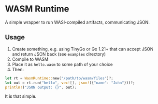 # WASM Runtime

A simple wrapper to run WASI-compiled artifacts, communicating JSON.

## Usage

1. Create something, e.g. using TinyGo or Go 1.21+ that can accept JSON and return JSON back (see `examples` directory)
2. Compile to WASM
3. Place it as `hello.wasm` to some path of your choice
4. Then:

```rust
let rt = WasmRuntime::new("/path/to/wasm/files")?;
let out = rt.run("hello", vec![], json!({"name": "John"}))?;
println!("JSON output: {}", out);
```

It is that simple.
